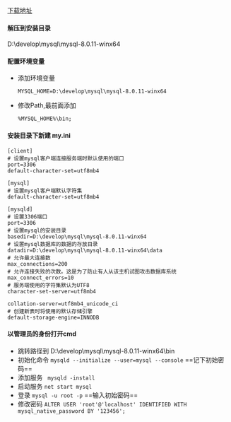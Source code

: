 



[下载地址](https://dev.mysql.com/downloads/mysql/)



#### 解压到安装目录

D:\develop\mysql\mysql-8.0.11-winx64



#### 配置环境变量

- 添加环境变量  

  ```shell
  MYSQL_HOME=D:\develop\mysql\mysql-8.0.11-winx64
  ```

- 修改Path,最前面添加

  ```shell
  %MYSQL_HOME%\bin;
  ```

  

#### 安装目录下新建 my.ini

```shell
[client]
# 设置mysql客户端连接服务端时默认使用的端口
port=3306
default-character-set=utf8mb4

[mysql]
# 设置mysql客户端默认字符集
default-character-set=utf8mb4

[mysqld]
# 设置3306端口
port=3306
# 设置mysql的安装目录
basedir=D:\develop\mysql\mysql-8.0.11-winx64
# 设置mysql数据库的数据的存放目录
datadir=D:\develop\mysql\mysql-8.0.11-winx64\data
# 允许最大连接数
max_connections=200
# 允许连接失败的次数。这是为了防止有人从该主机试图攻击数据库系统
max_connect_errors=10
# 服务端使用的字符集默认为UTF8
character-set-server=utf8mb4

collation-server=utf8mb4_unicode_ci
# 创建新表时将使用的默认存储引擎
default-storage-engine=INNODB
```



#### 以管理员的身份打开cmd

- 跳转路径到 D:\develop\mysql\mysql-8.0.11-winx64\bin
- 初始化命令   `mysqld --initialize --user=mysql --console`   ==记下初始密码==
- 添加服务       ` mysqld -install`
- 启动服务       `net start mysql`
- 登录               `mysql -u root -p`                 ==输入初始密码==
- 修改密码       `ALTER USER 'root'@'localhost' IDENTIFIED WITH mysql_native_password BY '123456';`
